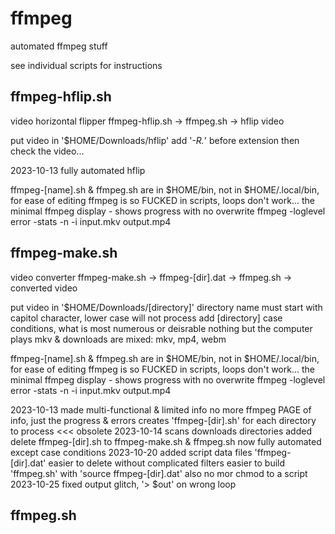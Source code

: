 # ffmpeg

automated ffmpeg stuff

see individual scripts for instructions

ffmpeg-hflip.sh
--------------------------------------------------------------------------------
video horizontal flipper
ffmpeg-hflip.sh -> ffmpeg.sh -> hflip video

put video in '$HOME/Downloads/hflip' add '*-R.*' before extension
then check the video...

2023-10-13 fully automated hflip

ffmpeg-[name].sh & ffmpeg.sh
are in $HOME/bin, not in $HOME/.local/bin, for ease of editing
ffmpeg is so FUCKED in scripts, loops don't work...
the minimal ffmpeg display - shows progress with no overwrite
ffmpeg -loglevel error -stats -n -i input.mkv output.mp4


ffmpeg-make.sh
--------------------------------------------------------------------------------
video converter
ffmpeg-make.sh -> ffmpeg-[dir].dat -> ffmpeg.sh -> converted video

put video in '$HOME/Downloads/[directory]'
directory name must start with capitol character, lower case will not process
add [directory] case conditions, what is most numerous or deisrable
nothing but the computer plays mkv & downloads are mixed: mkv, mp4, webm

ffmpeg-[name].sh & ffmpeg.sh
are in $HOME/bin, not in $HOME/.local/bin, for ease of editing
ffmpeg is so FUCKED in scripts, loops don't work...
the minimal ffmpeg display - shows progress with no overwrite
ffmpeg -loglevel error -stats -n -i input.mkv output.mp4

2023-10-13 made multi-functional & limited info
    no more ffmpeg PAGE of info, just the progress & errors
    creates 'ffmpeg-[dir].sh' for each directory to process       <<< obsolete
2023-10-14 scans downloads directories
    added delete ffmpeg-[dir].sh to ffmpeg-make.sh & ffmpeg.sh
    now fully automated except case conditions
2023-10-20 added script data files 'ffmpeg-[dir].dat'
    easier to delete without complicated filters
    easier to build 'ffmpeg.sh' with 'source ffmpeg-[dir].dat'
    also no mor chmod to a script
2023-10-25 fixed output glitch, '> $out' on wrong loop


ffmpeg.sh
--------------------------------------------------------------------------------
